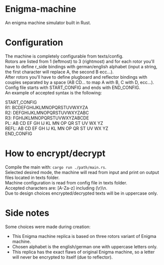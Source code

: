 # Enigma-machine
An enigma machine simulator built in Rust.

# Configuration
The machine is completely configurable from texts/config.<br>
Rotors are listed from 1 (leftmost) to 3 (rightmost) and for each rotor you'll have to define r_side bindings with german/english alphabet (input a string, the first character will replace A, the second B ecc...).<br>
After rotors you'll have to define plugboard and reflector bindings with couples separated by a space (AB CD... to map A with B, C with D, ecc...).<br>
Config file starts with START_CONFIG and ends with END_CONFIG.<br>
An example of accepted syntax is the following:<br>

START_CONFIG<br>
R1: BCDEFGHIJKLMNOPQRSTUVWXYZA<br>
R2: DEFGHIJKLMNOPQRSTUVWXYZABC<br>
R3: FGHIJKLMNOPQRSTUVWXYZABCDE<br>
PL: AB CD EF GH IJ KL MN OP QR ST UV WX YZ<br>
REFL: AB CD EF GH IJ KL MN OP QR ST UV WX YZ<br>
END_CONFIG<br>

# How to encrypt/decrypt
Compile the main with: `cargo run ./path/main.rs`.<br>
Selected desired mode, the machine will read from input and print on output files located in texts folder.<br>
Machine configuration is read from config file in texts folder.<br>
Accepted characters are: [A-Za-z] including (\r)\n.<br>
Due to design choices encrypted/decrypted texts will be in uppercase only.

# Side notes
Some choices were made during creation:
- This Enigma machine replica is based on three rotors variant of Enigma machine.
- Chosen alphabet is the english/german one with uppercase letters only.
- This replica has the exact flaws of original Enigma machine, so a letter will never be encrypted to itself (due to reflector).